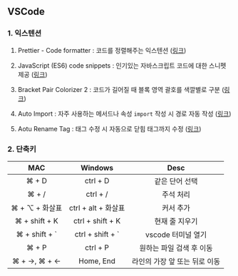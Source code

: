 ## VSCode

### 1. 익스텐션

1. Prettier - Code formatter : 코드를 정렬해주는 익스텐션 ([링크](https://marketplace.visualstudio.com/items?itemName=esbenp.prettier-vscode))

2. JavaScript (ES6) code snippets : 인기있는 자바스크립트 코드에 대한 스니펫 제공 ([링크](https://marketplace.visualstudio.com/items?itemName=xabikos.JavaScriptSnippets))

3. Bracket Pair Colorizer 2 : 코드가 길어질 때 블록 영역 괄호를 색깔별로 구분 ([링크](https://marketplace.visualstudio.com/items?itemName=CoenraadS.bracket-pair-colorizer-2))

4. Auto Import : 자주 사용하는 메서드나 속성 `import` 작성 시 경로 자동 작성 ([링크](https://marketplace.visualstudio.com/items?itemName=steoates.autoimport))

5. Aotu Rename Tag : 태그 수정 시 자동으로 닫힘 태그까지 수정 ([링크](https://marketplace.visualstudio.com/items?itemName=formulahendry.auto-rename-tag))

### 2. 단축키

|      MAC       |       Windows       |             Desc              |
| :------------: | :-----------------: | :---------------------------: |
|     ⌘ + D      |      ctrl + D       |        같은 단어 선택         |
|     ⌘ + /      |      ctrl + /       |           주석 처리           |
| ⌘ + ⌥ + 화살표 | ctrl + alt + 화살표 |           커서 추가           |
| ⌘ + shift + K  |  ctrl + shift + K   |        현재 줄 지우기         |
| ⌘ + shift + `  |  ctrl + shift + `   |      vscode 터미널 열기       |
|     ⌘ + P      |      ctrl + P       |   원하는 파일 검색 후 이동    |
|  ⌘ + →, ⌘ + ←  |      Home, End      | 라인의 가장 앞 또는 뒤로 이동 |
